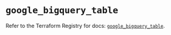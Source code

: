 # `google_bigquery_table`

Refer to the Terraform Registry for docs: [`google_bigquery_table`](https://registry.terraform.io/providers/hashicorp/google-beta/6.35.0/docs/resources/google_bigquery_table).
